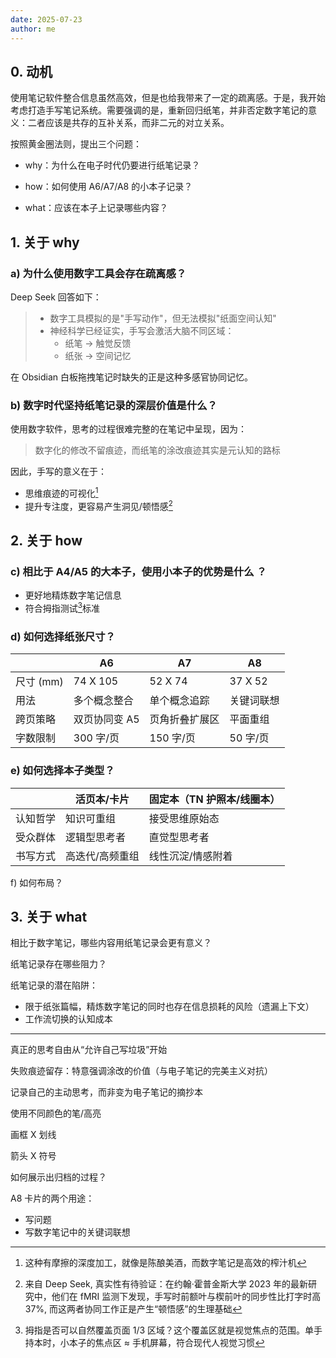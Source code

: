 ```yaml
---
date: 2025-07-23
author: me
---
```




## 0. 动机

使用笔记软件整合信息虽然高效，但是也给我带来了一定的疏离感。于是，我开始考虑打造手写笔记系统。需要强调的是，重新回归纸笔，并非否定数字笔记的意义：二者应该是共存的互补关系，而非二元的对立关系。

按照黄金圈法则，提出三个问题：

- why：为什么在电子时代仍要进行纸笔记录？ 

- how：如何使用 A6/A7/A8 的小本子记录？ 
- what：应该在本子上记录哪些内容？

## 1. 关于 why

### a) 为什么使用数字工具会存在疏离感？

Deep Seek 回答如下：

> - 数字工具模拟的是"手写动作"，但无法模拟"纸面空间认知"
> - 神经科学已经证实，手写会激活大脑不同区域：
>   - 纸笔 → 触觉反馈
>   - 纸张 → 空间记忆

在 Obsidian 白板拖拽笔记时缺失的正是这种多感官协同记忆。

### b) 数字时代坚持纸笔记录的深层价值是什么？

使用数字软件，思考的过程很难完整的在笔记中呈现，因为：

> 数字化的修改不留痕迹，而纸笔的涂改痕迹其实是元认知的路标

因此，手写的意义在于：

- 思维痕迹的可视化[^3]
- 提升专注度，更容易产生洞见/顿悟感[^1]

[^3]:这种有摩擦的深度加工，就像是陈酿美酒，而数字笔记是高效的榨汁机
[^1]:来自 Deep Seek, 真实性有待验证：在约翰·霍普金斯大学 2023 年的最新研究中，他们在 fMRI 监测下发现，手写时前额叶与楔前叶的同步性比打字时高 37%, 而这两者协同工作正是产生“顿悟感”的生理基础

## 2. 关于 how

### c) 相比于 A4/A5 的大本子，使用小本子的优势是什么 ？

- 更好地精炼数字笔记信息
- 符合拇指测试[^2]标准

[^2]:拇指是否可以自然覆盖页面 1/3 区域？这个覆盖区就是视觉焦点的范围。单手持本时，小本子的焦点区 ≈ 手机屏幕，符合现代人视觉习惯

### d) 如何选择纸张尺寸？

|           | A6            | A7             | A8         |
| --------- | ------------- | -------------- | ---------- |
| 尺寸 (mm) | 74 X 105      | 52 X 74        | 37 X 52    |
| 用法      | 多个概念整合  | 单个概念追踪   | 关键词联想 |
| 跨页策略  | 双页协同变 A5 | 页角折叠扩展区 | 平面重组   |
| 字数限制  | 300 字/页     | 150 字/页      | 50 字/页   |

### e) 如何选择本子类型？

|          | 活页本/卡片     | 固定本（TN 护照本/线圈本） |
| -------- | --------------- | -------------------------- |
| 认知哲学 | 知识可重组      | 接受思维原始态             |
| 受众群体 | 逻辑型思考者    | 直觉型思考者               |
| 书写方式 | 高迭代/高频重组 | 线性沉淀/情感附着          |

f) 如何布局？

## 3. 关于 what



相比于数字笔记，哪些内容用纸笔记录会更有意义？



纸笔记录存在哪些阻力？



纸笔记录的潜在陷阱：

- 限于纸张篇幅，精炼数字笔记的同时也存在信息损耗的风险（遗漏上下文）
- 工作流切换的认知成本

---

真正的思考自由从“允许自己写垃圾”开始

失败痕迹留存：特意强调涂改的价值（与电子笔记的完美主义对抗）

记录自己的主动思考，而非变为电子笔记的摘抄本



使用不同颜色的笔/高亮

画框 X 划线

箭头 X 符号



如何展示出归档的过程？



A8 卡片的两个用途：

- 写问题
- 写数字笔记中的关键词联想